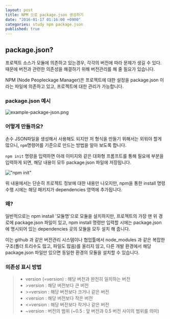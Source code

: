 ```yaml
---
layout: post
title: NPM 으로 package.json 생성하기
date: "2016-01-17 01:16:00 +0900"
categories: study npm package.json
published: true
---
```


## package.json?
프로젝트 소스가 모듈에 의존하고 있는경우, 각각의 버전에 따라 문제가 생길 수 있다. 때문에 버전과 관련한 의존성을 해결하기 위해 버전관리를 해 줄 필요가 있습니다.

NPM (Node Peopleckage Manager)은 프로젝트에 대한 설정을 package.json 이라는 파일에 의존하고 있고, 프로젝트에 대한 관리가 가능합니다.

### package.json 예시
![example-package-json.png]({{site.baseurl}}/assets/example-package-json.png)

### 어떻게 만들까요?
손수 JSON파일을 생성해서 사용해도 되지만 저 형식을 만들기 위해서는 외워야 할게 많으니, `npm`명령어를 기준으로 만드는 방법을 알아 보도록 합니다.

```npm init``` 명령을 입력하면 아래 이미지와 같은 대화형 프롬프트를 통해 필요에 부분을 입력하게 되면, 해당 내용이 모두 package.json 파일에 저장됩니다.

!["npm init"](/assets/example-npm-init.png)

위 내용에서는 단순히 프로젝트 정보에 대한 내용만 나오지만, npm을 통한 install 명령 수행 시에는 해당 패키지가 dependencies 영역에 추가됩니다.

### 왜?
일반적으로는 npm install '모듈명'으로 모듈을 설치하지만, 프로젝트의 가장 맨 위 경로에 package.json 파일이 있고, npm install 명령만 입력할 시에는 package.json 에 명시되어 있는 dependencies 곳의 모듈을 모두 설치 해 줍니다. 

이는 github 과 같은 버전관리 시스템이나 협업툴에서 node_modules 과 같은 복잡한구조(폴더 트리수도 많고, 파일도 많음)를 올리지 않고, 다른 개발 환경에서 해당 package.json 파일만 있으면 동일한 환경의 모듈을 설치할 수 있습니다.

### 의존성 표시 방법
> - version (=version) : 해당 버전과 완전히 일치하는 버전
> - \>version : 해당 버전보다 큰 버전
> - \>=version : 해당 버전보다 크거나 같은 버전
> - <version : 해당 버전보다 작은 버전
> - <=version : 해당 버전보다 작거나 같은 버전
> - ~version : 버전의 범위 (~0.5 : 앞 버전과 0.5 버전 사이의 범위를 의미)
